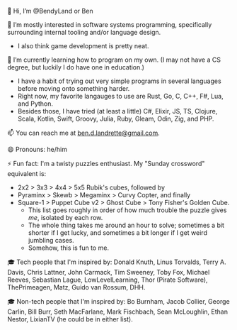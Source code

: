 👋 Hi, I’m @BendyLand or Ben

👀 I’m mostly interested in software systems programming, specifically surrounding internal tooling and/or language design.
 - I also think game development is pretty neat. 

🌱 I’m currently learning how to program on my own. (I may not have a CS degree, but luckily I do have one in education.) 
 - I have a habit of trying out very simple programs in several languages before moving onto something harder. 
 - Right now, my favorite langauges to use are Rust, Go, C, C++, F#, Lua, and Python.
 - Besides those, I have tried (at least a little) C#, Elixir, JS, TS, Clojure, Scala, Kotlin, Swift, Groovy, Julia, Ruby, Gleam, Odin, Zig, and PHP.

📫 You can reach me at ben.d.landrette@gmail.com.

😄 Pronouns: he/him

⚡ Fun fact: I'm a twisty puzzles enthusiast. My "Sunday crossword" equivalent is: 
 - 2x2 > 3x3 > 4x4 > 5x5 Rubik's cubes, followed by 
 - Pyraminx > Skewb > Megaminx > Curvy Copter, and finally
 - Square-1 > Puppet Cube v2 > Ghost Cube > Tony Fisher's Golden Cube.
   - This list goes roughly in order of how much trouble the puzzle gives *me*, isolated by each row. 
   - The whole thing takes me around an hour to solve; sometimes a bit shorter if I get lucky, and sometimes a bit longer if I get weird jumbling cases.
   - Somehow, this is fun to me.

🎓 Tech people that I'm inspired by: 
Donald Knuth, Linus Torvalds, Terry A. Davis, Chris Lattner, John Carmack, Tim Sweeney, Toby Fox, Michael Reeves, Sebastian Lague, LowLevelLearning, Thor (Pirate Software), ThePrimeagen, Matz, Guido van Rossum, DHH.

🎓 Non-tech people that I'm inspired by: 
Bo Burnham, Jacob Collier, George Carlin, Bill Burr, Seth MacFarlane, Mark Fischbach, Sean McLoughlin, Ethan Nestor, LixianTV (he could be in either list). 

<!---
BendyLand/BendyLand is a ✨ special ✨ repository because its `README.md` (this file) appears on your GitHub profile.
You can click the Preview link to take a look at your changes.
--->

